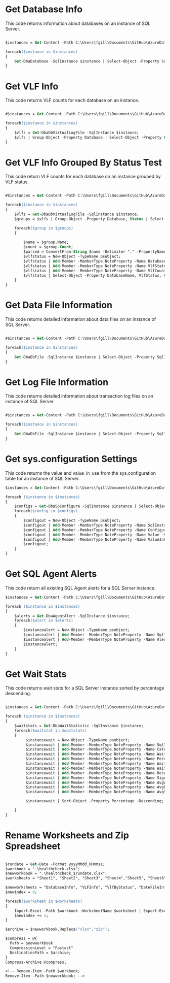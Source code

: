 <!-- Chapter Start -->

# Get Database Info
This code returns information about databases on an instance of SQL Server.

```ps

$instances = Get-Content -Path C:\Users\fgill\Documents\GitHub\AzureDataStudioAndContainers\instances.txt;

foreach($instance in $instances)
{
    Get-DbaDatabase -SqlInstance $instance | Select-Object -Property SqlInstance, Name, ID, SizeMB, DataSpaceUsage, IndexSpaceUsage, CreateDate,Compatibility, LogReuseWaitStatus, Owner, PageVerify, RecoveryModel, DatabaseEngineEdition, LastFullBackup, LastDiffBackup, LastLogBackup, AutoClose, AutoShrink, Collation,  DefaultFileGroup, DefaultSchema, HasMemoryOptimizedObjects, IsReadCommittedSnapshotOn;
}
```
<!-- Chapter End -->
<!-- Chapter Start -->

# Get VLF Info
This code returns VLF counts for each database on an instance.

```ps

#$instances = Get-Content -Path C:\Users\fgill\Documents\GitHub\AzureDataStudioAndContainers\instances.txt;

foreach($instance in $instances)
{
    $vlfs = Get-DbaDbVirtualLogFile -SqlInstance $instance;
    $vlfs | Group-Object -Property Database | Select-Object -Property Count, Name;
}
```
<!-- Chapter End -->
<!-- Chapter Start -->

# Get VLF Info Grouped By Status Test
This code return VLF counts for each database on an instance grouped by VLF status.

```ps

#$instances = Get-Content -Path C:\Users\fgill\Documents\GitHub\AzureDataStudioAndContainers\instances.txt;

foreach($instance in $instances)
{
    $vlfs = Get-DbaDbVirtualLogFile -SqlInstance $instance;
    $groups = $vlfs | Group-Object -Property Database, Status | Select-Object -Property Count, Name; 

    foreach($group in $groups)
    {
        
        $name = $group.Name;
        $count = $group.Count;
        $parsed = ConvertFrom-String $name -Delimiter "," -PropertyNames DatabaseName, VlfStatus;
        $vlfstatus = New-Object -TypeName psobject;
        $vlfstatus | Add-Member -MemberType NoteProperty -Name DatabaseName -Value $parsed.DatabaseName;
        $vlfstatus | Add-Member -MemberType NoteProperty -Name VlfStatus -Value $parsed.VlfStatus;
        $vlfstatus | Add-Member -MemberType NoteProperty -Name VlfCount -Value $count;
        $vlfstatus | Select-Object -Property DatabaseName, VlfStatus, VlfCount;
    }
}
```
<!-- Chapter End -->
<!-- Chapter Start -->

# Get Data File Information
This code returns detailed information about data files on an instance of SQL Server.

```ps

#$instances = Get-Content -Path C:\Users\fgill\Documents\GitHub\AzureDataStudioAndContainers\instances.txt;

foreach($instance in $instances)
{
    Get-DbaDbFile -SqlInstance $instance | Select-Object -Property SqlInstance, Database, FileGroupName, TypeDescription, LogicalName, PhysicalName, MaxSize, Growth, GrowthType, Size, UsedSpace, AvailableSpace, NumberOfDiskWrites, NumberOfDiskReads, ReadFromDisk, WritesToDisk | Where TypeDescription -eq "Rows";
}

```

<!-- Chapter End -->

<!-- Chapter Start -->

# Get Log File Information
This code returns detailed information about transaction log files on an instance of SQL Server.

```ps

#$instances = Get-Content -Path C:\Users\fgill\Documents\GitHub\AzureDataStudioAndContainers\instances.txt;

foreach($instance in $instances)
{
    Get-DbaDbFile -SqlInstance $instance | Select-Object -Property SqlInstance, Database, FileGroupName, TypeDescription, LogicalName, PhysicalName, MaxSize, Growth, GrowthType, Size, UsedSpace, AvailableSpace, NumberOfDiskWrites, NumberOfDiskReads, ReadFromDisk, WritesToDisk | Where TypeDescription -eq "Log";
}

```

<!-- Chapter End -->
<!-- Chapter Start -->
# Get sys.configuration Settings
This code returns the value and value_in_use from the sys.configuration table for an instance of SQL Server.  

```ps
$instances = Get-Content -Path C:\Users\fgill\Documents\GitHub\AzureDataStudioAndContainers\instances.txt;

foreach ($instance in $instances)
{
    $configs = Get-DbaSpConfigure -SqlInstance $instance | Select-Object -Property Name, ConfiguredValue, RunningValue | Sort-Object -Property Name;
    foreach($config in $configs)
    {
        $configout = New-Object -TypeName psobject;
        $configout | Add-Member -MemberType NoteProperty -Name SqlInstance -Value $instance;
        $configout | Add-Member -MemberType NoteProperty -Name Configuration -Value $config.Name;
        $configout | Add-Member -MemberType NoteProperty -Name Value -Value $config.ConfiguredValue;
        $configout | Add-Member -MemberType NoteProperty -Name ValueInUse -Value $config.RunningValue;
        $configout;
    }
}
```
<!-- Chapter End -->

<!-- Chapter Start -->
# Get SQL Agent Alerts
This code return all existing SQL Agent alerts for a SQL Server instance.

```ps
$instances = Get-Content -Path C:\Users\fgill\Documents\GitHub\AzureDataStudioAndContainers\instances.txt;

foreach ($instance in $instances)
{
    $alerts = Get-DbaAgentAlert -SqlInstance $instance;
    foreach($alert in $alerts)
    {
        $instancealert = New-Object -TypeName psobject;
        $instancealert | Add-Member -MemberType NoteProperty -Name SqlInstance -Value $instance;
        $instancealert | Add-Member -MemberType NoteProperty -Name AlertName -Value $alert;
        $instancealert;
    }
}
```
<!-- Chapter End -->

<!-- Chapter Start -->
# Get Wait Stats
This code returns wait stats for a SQL Server instance sorted by percentage descending.

```ps

$instances = Get-Content -Path C:\Users\fgill\Documents\GitHub\AzureDataStudioAndContainers\instances.txt;

foreach ($instance in $instances)
{
    $waitstats = Get-DbaWaitStatistic -SqlInstance $instance;
    foreach($waitstat in $waitstats)
    {
         $instancewait = New-Object -TypeName psobject;
         $instancewait | Add-Member -MemberType NoteProperty -Name SqlInstance -Value $instance;
         $instancewait | Add-Member -MemberType NoteProperty -Name Category -Value $waitstat.Category;
         $instancewait | Add-Member -MemberType NoteProperty -Name WaitType -Value $waitstat.WaitType;
         $instancewait | Add-Member -MemberType NoteProperty -Name Percentage -Value $waitstat.Percentage;
         $instancewait | Add-Member -MemberType NoteProperty -Name WaitCount -Value $waitstat.WaitCount;
         $instancewait | Add-Member -MemberType NoteProperty -Name WaitSeconds -Value $waitstat.WaitSeconds;
         $instancewait | Add-Member -MemberType NoteProperty -Name ResourceSeconds -Value $waitstat.ResourceSeconds;
         $instancewait | Add-Member -MemberType NoteProperty -Name SignalSeconds -Value $waitstat.SignalSeconds;
         $instancewait | Add-Member -MemberType NoteProperty -Name AvgWaitSeconds -Value $waitstat.AverageWaitSeconds;
         $instancewait | Add-Member -MemberType NoteProperty -Name AvgResourceSeconds -Value $waitstat.AverageResourceSeconds;
         $instancewait | Add-Member -MemberType NoteProperty -Name AvgSignalSeconds -Value $waitstat.AverageSignalSeconds;

         $instancewait | Sort-Object -Property Percentage -Descending;

    }
}
```
<!-- Chapter End -->
<!-- Chapter Start -->

# Rename Worksheets and Zip Spreadsheet

```ps

$rundate = Get-Date -Format yyyyMMdd_HHmmss;
$workbook = ".\healthcheck.xlsx";
$newworkbook = ".\healthcheck_$rundate.xlsx";
$worksheets = "Sheet1", "Sheet2", "Sheet3", "Sheet4","Sheet5", "Sheet6", "Sheet7", "Sheet8";

$newworksheets = "DatabaseInfo", "VLFInfo", "VlfByStatus", "DateFileInfo", "LogFileInfo", "Configuration", "AgentAlerts", "WaitStats";
$newindex = 0;

foreach($worksheet in $worksheets)
{
    Import-Excel -Path $workbook -WorksheetName $worksheet | Export-Excel -Path $newworkbook -WorksheetName $newworksheets[$newindex];
    $newindex += 1;
}

$archive = $newworkbook.Replace("xlsx","zip");

$compress = @{
  Path = $newworkbook
  CompressionLevel = "Fastest"
  DestinationPath = $archive;
}
Compress-Archive @compress;

<!-- Remove-Item -Path $workbook;
Remove-Item -Path $newworkbook; -->

```

<!-- Chapter End -->